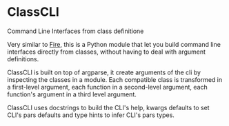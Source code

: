 # ClassCLI
Command Line Interfaces from class definitione

Very similar to [Fire](https://github.com/google/python-fire), this is a Python module that let you build command line interfaces directly from classes, without having to deal with argument definitions.

ClassCLI is built on top of argparse, it create arguments of the cli by inspecting the classes in a module. Each compatible class is transformed in a first-level argument, each function in a second-level argument, each function's argument in a third level argument.

ClassCLI uses docstrings to build the CLI's help, kwargs defaults to set CLI's pars defaults and type hints to infer CLI's pars types.

